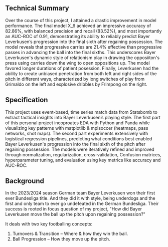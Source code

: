 ## Technical Summary
Over the course of this project, I attained a drastic improvement in model performance. The final model X_6 achieved an impressive accuracy of 82.86%, with balanced precision and recall (83.52%), and most importantly 
an AUC-ROC of 0.91, demonstrating its ability to reliably predict Bayer Leverkusen’s progression into the final sixth after regaining possession. The model reveals that progressive carries are 21.4% effective than progressive 
passes in advancing the ball into the final sixths. This underscores Bayer Leverkusen's dynamic style of relationism play in drawing the opposiiton's press using carries down the wing to open oppositions up. The model favored 
longer durations of patient posession. Finally, Leverkusen had the ability to create unbiased penetration from both left and right sides of the pitch in different ways, characterized by long switches of play from Grimaldo on 
the left and explosive dribbles by Frimpong on the right.

## Specification
This project uses event-based, time series match data from Statsbomb to extract tactical insights into Bayer Leverkusen’s playing style. 
The first part of this personal project incoproates EDA with Python and Panda while visualizing key patterns with matplotlib & mplsoccer (heatmaps, pass networks, shot maps). 
The second part experiments extensively with logistical regression pipelines, predicting what conditions best enabled Bayer Leverkusen's progression into the final sixth of the pitch after regaining possession. 
The models were iteratively refined and improved through normalization, regularization, cross-validation, Confusion matrices, hyperparameter tuning, and evaluation using key metrics like accuracy and AUC-ROC.

## Background
In the 2023/2024 season German team Bayer Leverkusen won their first ever Bundesliga title. And they did it with style, being underdogs and the first and only team to ever go undefeated in the German Bundesliga.
Their success is rooted in focus question of my project, "How did Bayer Leverkusen move the ball up the pitch upon regaining possession?" 

It deals with two key footballing concepts:
1) Turnovers & Transition – Where & how they win the ball.
2) Ball Progression – How they move up the pitch.




